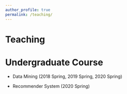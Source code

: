 ```yaml
---
author_profile: true
permalink: /teaching/
---
```

<td id="layout-content">
<div id="toptitle">
<h1>Teaching</h1>
</div>
<h1>Undergraduate Course</h1>
  <ul>
<li><p>Data Mining (2018 Spring, 2019 Spring, 2020 Spring)</p>
</li>
<li><p>Recommender System (2020 Spring)</p>
</li>
</ul>
</td>
